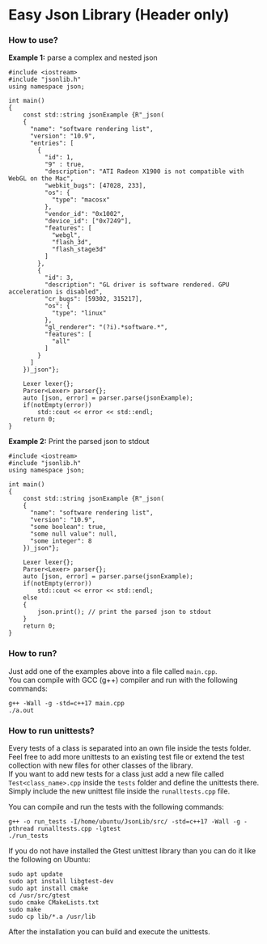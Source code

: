# Easy Json Library (Header only)

### How to use?

__Example 1:__ parse a complex and nested json<br>

```
#include <iostream>
#include "jsonlib.h"
using namespace json;

int main()
{
    const std::string jsonExample {R"_json(
    {
      "name": "software rendering list",
      "version": "10.9",
      "entries": [
        {
          "id": 1,
          "9" : true,
          "description": "ATI Radeon X1900 is not compatible with WebGL on the Mac",
          "webkit_bugs": [47028, 233],
          "os": {
            "type": "macosx"
          },
          "vendor_id": "0x1002",
          "device_id": ["0x7249"],
          "features": [
            "webgl",
            "flash_3d",
            "flash_stage3d"
          ]
        },
        {
          "id": 3,
          "description": "GL driver is software rendered. GPU acceleration is disabled",
          "cr_bugs": [59302, 315217],
          "os": {
            "type": "linux"
          },
          "gl_renderer": "(?i).*software.*",
          "features": [
            "all"
          ]
        }
      ]
    })_json"};

    Lexer lexer{};
    Parser<Lexer> parser{};
    auto [json, error] = parser.parse(jsonExample);
    if(notEmpty(error))
        std::cout << error << std::endl;
    return 0;
}
```

__Example 2:__ Print the parsed json to stdout<br>

```
#include <iostream>
#include "jsonlib.h"
using namespace json;

int main()
{
    const std::string jsonExample {R"_json(
    {
      "name": "software rendering list",
      "version": "10.9",
      "some boolean": true,
      "some null value": null,
      "some integer": 8
    })_json"};

    Lexer lexer{};
    Parser<Lexer> parser{};
    auto [json, error] = parser.parse(jsonExample);
    if(notEmpty(error))
        std::cout << error << std::endl;
    else
    {
        json.print(); // print the parsed json to stdout
    }
    return 0;
}
```

### How to run?

Just add one of the examples above into a file called `main.cpp`.<br>
You can compile with GCC (g++) compiler and run with the following commands:<br>
```
g++ -Wall -g -std=c++17 main.cpp
./a.out
```

### How to run unittests?

Every tests of a class is separated into an own file inside the tests folder.<br>
Feel free to add more unittests to an existing test file or extend the test collection with new files for other classes of the library.<br>
If you want to add new tests for a class just add a new file called `Test<class_name>.cpp` inside the `tests` folder and define the unittests there.<br>
Simply include the new unittest file inside the `runalltests.cpp` file.<br>

You can compile and run the tests with the following commands:<br>
```
g++ -o run_tests -I/home/ubuntu/JsonLib/src/ -std=c++17 -Wall -g -pthread runalltests.cpp -lgtest
./run_tests
```

If you do not have installed the Gtest unittest library than you can do it like the following on Ubuntu:<br>
```
sudo apt update
sudo apt install libgtest-dev
sudo apt install cmake
cd /usr/src/gtest
sudo cmake CMakeLists.txt
sudo make
sudo cp lib/*.a /usr/lib
```

After the installation you can build and execute the unittests.